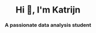 <h1 align="center">Hi 👋, I'm Katrijn</h1>
<h3 align="center">A passionate data analysis student</h3>
<p align="left">
</p>

